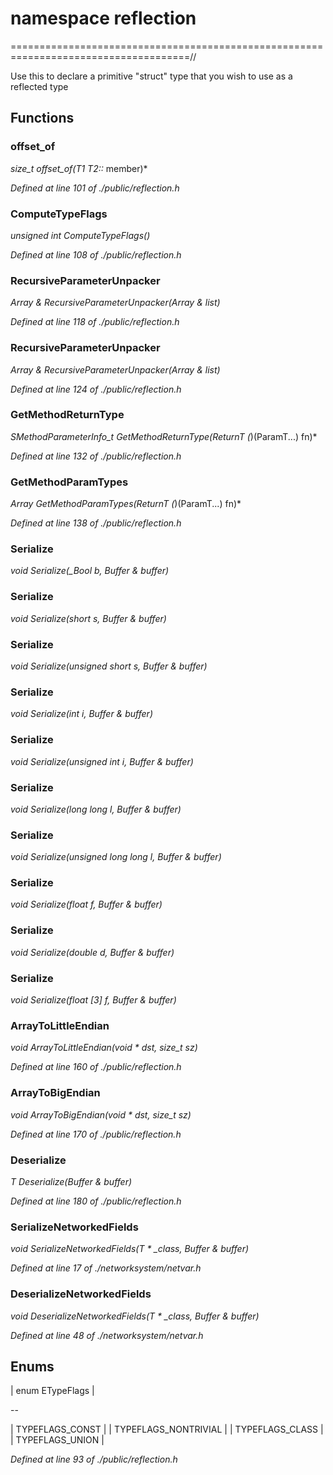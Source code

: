 # namespace reflection



=====================================================================================//

 Use this to declare a primitive "struct" type that you wish to use as a reflected type



## Functions

### offset_of

*size_t offset_of(T1 T2::* member)*

*Defined at line 101 of ./public/reflection.h*

### ComputeTypeFlags

*unsigned int ComputeTypeFlags()*

*Defined at line 108 of ./public/reflection.h*

### RecursiveParameterUnpacker

*Array<struct SMethodParameterInfo_t> & RecursiveParameterUnpacker(Array<struct SMethodParameterInfo_t> & list)*

*Defined at line 118 of ./public/reflection.h*

### RecursiveParameterUnpacker

*Array<struct SMethodParameterInfo_t> & RecursiveParameterUnpacker(Array<struct SMethodParameterInfo_t> & list)*

*Defined at line 124 of ./public/reflection.h*

### GetMethodReturnType

*SMethodParameterInfo_t GetMethodReturnType(ReturnT (*)(ParamT...) fn)*

*Defined at line 132 of ./public/reflection.h*

### GetMethodParamTypes

*Array GetMethodParamTypes(ReturnT (*)(ParamT...) fn)*

*Defined at line 138 of ./public/reflection.h*

### Serialize

*void Serialize(_Bool b, Buffer & buffer)*

### Serialize

*void Serialize(short s, Buffer & buffer)*

### Serialize

*void Serialize(unsigned short s, Buffer & buffer)*

### Serialize

*void Serialize(int i, Buffer & buffer)*

### Serialize

*void Serialize(unsigned int i, Buffer & buffer)*

### Serialize

*void Serialize(long long l, Buffer & buffer)*

### Serialize

*void Serialize(unsigned long long l, Buffer & buffer)*

### Serialize

*void Serialize(float f, Buffer & buffer)*

### Serialize

*void Serialize(double d, Buffer & buffer)*

### Serialize

*void Serialize(float [3] f, Buffer & buffer)*

### ArrayToLittleEndian

*void ArrayToLittleEndian(void * dst, size_t sz)*

*Defined at line 160 of ./public/reflection.h*

### ArrayToBigEndian

*void ArrayToBigEndian(void * dst, size_t sz)*

*Defined at line 170 of ./public/reflection.h*

### Deserialize

*T Deserialize(Buffer & buffer)*

*Defined at line 180 of ./public/reflection.h*

### SerializeNetworkedFields

*void SerializeNetworkedFields(T * _class, Buffer & buffer)*

*Defined at line 17 of ./networksystem/netvar.h*

### DeserializeNetworkedFields

*void DeserializeNetworkedFields(T * _class, Buffer & buffer)*

*Defined at line 48 of ./networksystem/netvar.h*



## Enums

| enum ETypeFlags |

--

| TYPEFLAGS_CONST |
| TYPEFLAGS_NONTRIVIAL |
| TYPEFLAGS_CLASS |
| TYPEFLAGS_UNION |


*Defined at line 93 of ./public/reflection.h*



